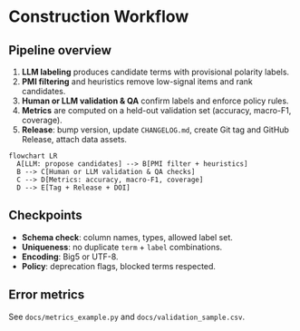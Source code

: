 # Construction Workflow

## Pipeline overview
1. **LLM labeling** produces candidate terms with provisional polarity labels.
2. **PMI filtering** and heuristics remove low-signal items and rank candidates.
3. **Human or LLM validation & QA** confirm labels and enforce policy rules.
4. **Metrics** are computed on a held-out validation set (accuracy, macro-F1, coverage).
5. **Release**: bump version, update `CHANGELOG.md`, create Git tag and GitHub Release, attach data assets.

```mermaid
flowchart LR
  A[LLM: propose candidates] --> B[PMI filter + heuristics]
  B --> C[Human or LLM validation & QA checks]
  C --> D[Metrics: accuracy, macro-F1, coverage]
  D --> E[Tag + Release + DOI]
```

## Checkpoints
- **Schema check**: column names, types, allowed label set.
- **Uniqueness**: no duplicate `term` + `label` combinations.
- **Encoding**: Big5 or UTF-8.
- **Policy**: deprecation flags, blocked terms respected.

## Error metrics
See `docs/metrics_example.py` and `docs/validation_sample.csv`.
